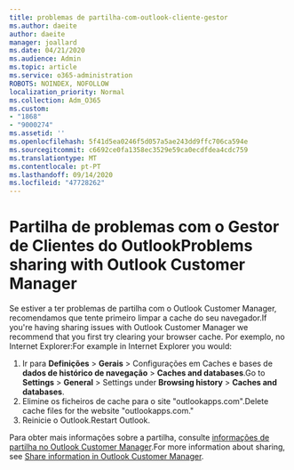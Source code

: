 ```yaml
---
title: problemas de partilha-com-outlook-cliente-gestor
ms.author: daeite
author: daeite
manager: joallard
ms.date: 04/21/2020
ms.audience: Admin
ms.topic: article
ms.service: o365-administration
ROBOTS: NOINDEX, NOFOLLOW
localization_priority: Normal
ms.collection: Adm_O365
ms.custom:
- "1868"
- "9000274"
ms.assetid: ''
ms.openlocfilehash: 5f41d5ea0246f5d057a5ae243dd9ffc706ca594e
ms.sourcegitcommit: c6692ce0fa1358ec3529e59ca0ecdfdea4cdc759
ms.translationtype: MT
ms.contentlocale: pt-PT
ms.lasthandoff: 09/14/2020
ms.locfileid: "47728262"
---
```

# <a name="problems-sharing-with-outlook-customer-manager"></a><span data-ttu-id="ef822-102">Partilha de problemas com o Gestor de Clientes do Outlook</span><span class="sxs-lookup"><span data-stu-id="ef822-102">Problems sharing with Outlook Customer Manager</span></span>

<span data-ttu-id="ef822-103">Se estiver a ter problemas de partilha com o Outlook Customer Manager, recomendamos que tente primeiro limpar a cache do seu navegador.</span><span class="sxs-lookup"><span data-stu-id="ef822-103">If you're having sharing issues with Outlook Customer Manager we recommend that you first try clearing your browser cache.</span></span> <span data-ttu-id="ef822-104">Por exemplo, no Internet Explorer:</span><span class="sxs-lookup"><span data-stu-id="ef822-104">For example in Internet Explorer you would:</span></span>

1. <span data-ttu-id="ef822-105">Ir para **Definições**  >  **Gerais** > Configurações em Caches e bases de **dados de histórico de navegação**  >  **Caches and databases**.</span><span class="sxs-lookup"><span data-stu-id="ef822-105">Go to **Settings** > **General** > Settings under **Browsing history** > **Caches and databases**.</span></span>
2. <span data-ttu-id="ef822-106">Elimine os ficheiros de cache para o site "outlookapps.com".</span><span class="sxs-lookup"><span data-stu-id="ef822-106">Delete cache files for the website "outlookapps.com."</span></span>
3. <span data-ttu-id="ef822-107">Reinicie o Outlook.</span><span class="sxs-lookup"><span data-stu-id="ef822-107">Restart Outlook.</span></span>

<span data-ttu-id="ef822-108">Para obter mais informações sobre a partilha, consulte [informações de partilha no Outlook Customer Manager](https://support.office.com/article/4f26cc69-67da-4cd5-b344-02d1a4799310%20).</span><span class="sxs-lookup"><span data-stu-id="ef822-108">For more information about sharing, see [Share information in Outlook Customer Manager](https://support.office.com/article/4f26cc69-67da-4cd5-b344-02d1a4799310%20).</span></span>